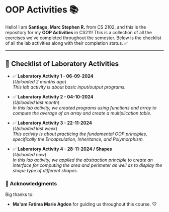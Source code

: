 
# OOP Activities 📚

Hello! I am **Santiago, Marc Stephen R.** from CS 2102, and this is the repository for my **OOP Activities** in CS211! This is a collection of all the exercises we've completed throughout the semester. Below is the checklist of all the lab activities along with their completion status. ✅


---

## 📝 Checklist of Laboratory Activities

- ✅ **Laboratory Activity 1 - 06-09-2024**  
  (_Uploaded 2 months ago_)  
  *This lab activity is about basic input/output programs.*

- ✅ **Laboratory Activity 2 - 04-10-2024**  
  (_Uploaded last month_)  
  *In this lab activity, we created programs using functions and array to compute the average of an array and create a multiplication table.*

- ✅ **Laboratory Activity 3 - 22-11-2024**  
  (_Uploaded last week_)  
  *This activity is about practicing the fundamental OOP principles, specifically the Encapsulation, Inheritance, and Polymorphism.*

- ✅ **Laboratory Activity 4 - 28-11-2024 / Shapes**  
  (_Uploaded now_)  
  *In this lab activity, we applied the abstraction principle to create an interface for computing the area and perimeter as well as to display the shape type of different shapes.*

### 🙌 Acknowledgments
Big thanks to:
- **Ma'am Fatima Marie Agdon** for guiding us throughout this course. ♡
